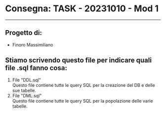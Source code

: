 # Consegna: TASK - 20231010 - Mod 1
---

## Progetto di:
* Finoro Massimiliano

## Stiamo scrivendo questo file per indicare quali file .sql fanno cosa:
1. File "DDL.sql"  
   Questo file contiene tutte le query SQL per la creazione del DB e delle sue tabelle.
2. File "DML.sql"  
   Questo file contiene tutte le query SQL per la popolazione delle varie tabelle.
